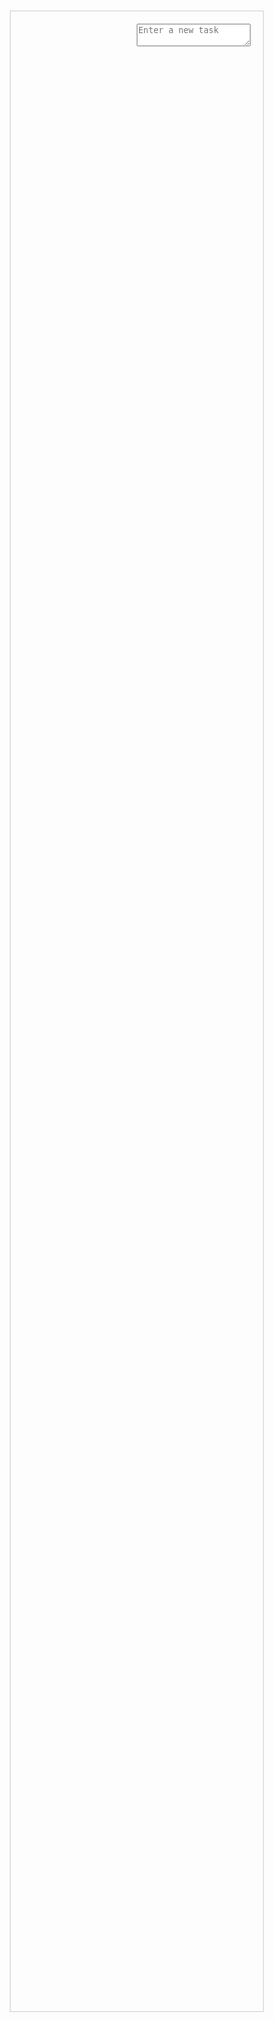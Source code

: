 <html>
<head>
<title>To-Do App</title>
 <style>
body {
    font-family: Arial, sans-serif;
    display: flex;
    justify-content: center;
    align-items: center;
    height: 100vh;
    margin: 0;
}
.container {
    display: flex;
    width: 80%;
    height: 80%;
    border: 1px solid #ccc;
}
.left-pane, .right-pane {
    flex: 1;
    padding: 20px;
}
#task-list {
    list-style-type: none;
    padding: 0;
}
.task-item {
    display: flex;
    justify-content: space-between;
    align-items: center;
    padding: 10px;
    border-bottom: 1px solid #ccc;
}
.task-item.completed {
    text-decoration: line-through;
}
.task-item button {
    margin-left: 10px;
}
</style>
</head>
<body>
    <div class="container">
        <div class="left-pane">
            <ul id="task-list"></ul>
        </div>
        <div class="right-pane">
            <textarea id="task-input" placeholder="Enter a new task"></textarea>
        </div>
    </div>
<script>
    document.addEventListener('DOMContentLoaded', () => {
    const taskInput = document.getElementById('task-input');
    const taskList = document.getElementById('task-list');
    const tasks = JSON.parse(localStorage.getItem('tasks')) || [];
    tasks.forEach(task => addTaskToDOM(task));
    taskInput.addEventListener('keypress', (e) => {
        if (e.key === 'Enter') {
            const task = {
                id: Date.now(),
                name: taskInput.value,
                completed: false
            };
            tasks.push(task);
            localStorage.setItem('tasks', JSON.stringify(tasks));
            addTaskToDOM(task);
            taskInput.value = '';
        }
    });
    function addTaskToDOM(task) {
        const li = document.createElement('li');
        li.className = `task-item ${task.completed ? 'completed' : ''}`;
        li.dataset.id = task.id;
        li.innerHTML = `
            <input type="checkbox" ${task.completed ? 'checked' : ''}>
            <span>${task.name}</span>
            <button class="edit">✏️</button>
            <button class="delete">❌</button>
        `;
        taskList.appendChild(li);
    }
    taskList.addEventListener('click', (e) => {
        const id = e.target.closest('.task-item').dataset.id;
        const task = tasks.find(task => task.id == id);
        if (e.target.classList.contains('delete')) {
            tasks.splice(tasks.indexOf(task), 1);
            localStorage.setItem('tasks', JSON.stringify(tasks));
            e.target.closest('.task-item').remove();
        } else if (e.target.classList.contains('edit')) {
            const newName = prompt('Update task name:', task.name);
            if (newName) {
                task.name = newName;
                localStorage.setItem('tasks', JSON.stringify(tasks));
                e.target.closest('.task-item').querySelector('span').textContent = newName;
            }
        } else if (e.target.type === 'checkbox') {
            task.completed = e.target.checked;
            localStorage.setItem('tasks', JSON.stringify(tasks));
            e.target.closest('.task-item').classList.toggle('completed', task.completed);
        }
    }
});
</script>
</body>
</html>
